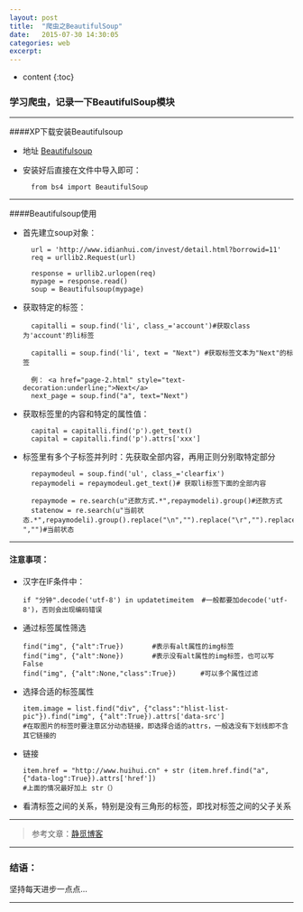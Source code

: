 ```yaml
---
layout: post
title:  "爬虫之BeautifulSoup"
date:   2015-07-30 14:30:05
categories: web
excerpt: 
---
```


* content
{:toc}


### 学习爬虫，记录一下BeautifulSoup模块

---

####XP下载安装Beautifulsoup

* 地址  [Beautifulsoup](https://pypi.python.org/pypi/beautifulsoup4/4.3.2)

* 安装好后直接在文件中导入即可：

        from bs4 import BeautifulSoup  

---

####Beautifulsoup使用

* 首先建立soup对象：

        url = 'http://www.idianhui.com/invest/detail.html?borrowid=11'
        req = urllib2.Request(url)
            
        response = urllib2.urlopen(req)
        mypage = response.read()
        soup = Beautifulsoup(mypage)
        
* 获取特定的标签：

        capitalli = soup.find('li', class_='account')#获取class为'account'的li标签
        
        capitalli = soup.find('li', text = "Next") #获取标签文本为"Next"的标签
        
        例： <a href="page-2.html" style="text-decoration:underline;">Next</a>
        next_page = soup.find("a", text="Next")
        
* 获取标签里的内容和特定的属性值：

        capital = capitalli.find('p').get_text()
        capital = capitalli.find('p').attrs['xxx']
        
* 标签里有多个子标签并列时：先获取全部内容，再用正则分别取特定部分

        repaymodeul = soup.find('ul', class_='clearfix')
        repaymodeli = repaymodeul.get_text()# 获取li标签下面的全部内容
        
        repaymode = re.search(u"还款方式.*",repaymodeli).group()#还款方式
        statenow = re.search(u"当前状态.*",repaymodeli).group().replace("\n","").replace("\r","").replace("\t","").replace(" ","")#当前状态

---

#### 注意事项： 

 *  汉字在IF条件中：
     
        if "分钟".decode('utf-8') in updatetimeitem  #一般都要加decode('utf-8')，否则会出现编码错误

 *  通过标签属性筛选
 
        find("img", {"alt":True})       #表示有alt属性的img标签  
        find("img", {"alt":None})       #表示没有alt属性的img标签，也可以写False
        find("img", {"alt":None,"class":True})      #可以多个属性过滤

 *  选择合适的标签属性
 
        item.image = list.find("div", {"class":"hlist-list-pic"}).find("img", {"alt":True}).attrs['data-src']
        #在取图片的标签时要注意区分动态链接，即选择合适的attrs，一般选没有下划线即不含其它链接的
        
 *  链接
 
        item.href = "http://www.huihui.cn" + str (item.href.find("a", {"data-log":True}).attrs['href'])
        #上面的情况最好加上 str（）
        
 *  看清标签之间的关系，特别是没有三角形的标签，即找对标签之间的父子关系
 
---            

> 参考文章：[静觅博客](http://cuiqingcai.com/1319.html)

---

### 结语：

坚持每天进步一点点...

---